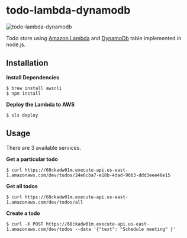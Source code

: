 # todo-lambda-dynamodb

![todo-lambda-dynamodb](../master/node-lambda.png?raw=true)

Todo store using [Amazon Lambda](http://aws.amazon.com/lambda/) and [DynamoDb](https://aws.amazon.com/dynamodb/) table implemented in node.js.

## Installation

**Install Dependencies**

```
$ brew install awscli
$ npm install
```

 **Deploy the Lambda to AWS**

```
$ sls deploy
```
## Usage

There are 3 available services.

 **Get a particular todo**
```
$ curl https://68ckadw01m.execute-api.us-east-1.amazonaws.com/dev/todos/24e6cba7-e18b-4dad-90b3-ddd3eee48e15

```

 **Get all todos**
```
$ curl https://68ckadw01m.execute-api.us-east-1.amazonaws.com/dev/todos/all

```

  **Create a todo**
```
$ curl -X POST https://68ckadw01m.execute-api.us-east-1.amazonaws.com/dev/todos --data '{"text": "Schedule meeting" }'

```
